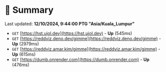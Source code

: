 # 📖 Summary
Last updated: **12/10/2024, 9:44:00 PTG "Asia/Kuala_Lumpur"**

- `GET` [https://hst.ujol.dev](https://hst.ujol.dev) - **Up** (545ms)
- `GET` [https://reddviz.deno.dev/gimme](https://reddviz.deno.dev/gimme) - **Up** (2979ms)
- `GET` [https://reddviz.amar.kim/gimme](https://reddviz.amar.kim/gimme) - **Up** (615ms)
- `GET` [https://dumb.onrender.com](https://dumb.onrender.com) - **Up** (476ms)
